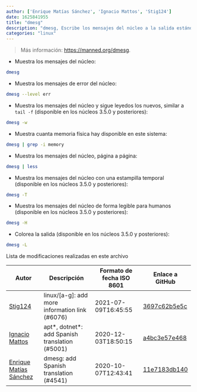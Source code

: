 ```yaml
---
author: ['Enrique Matías Sánchez', 'Ignacio Mattos', 'Stig124']
date: 1625841955
title: "dmesg"
description: "dmesg, Escribe los mensajes del núcleo a la salida estándar."
categories: "linux"
---
```

> Más información: <https://manned.org/dmesg>.

- Muestra los mensajes del núcleo:

```bash
dmesg
```

- Muestra los mensajes de error del núcleo:

```bash
dmesg --level err
```

- Muestra los mensajes del núcleo y sigue leyedos los nuevos, similar a `tail -f` (disponible en los núcleos 3.5.0 y posteriores):

```bash
dmesg -w
```

- Muestra cuanta memoria física hay disponible en este sistema:

```bash
dmesg | grep -i memory
```

- Muestra los mensajes del núcleo, página a página:

```bash
dmesg | less
```

- Muestra los mensajes del núcleo con una estampilla temporal (disponible en los núcleos 3.5.0 y posteriores):

```bash
dmesg -T
```

- Muestra los mensajes del núcleo de forma legible para humanos (disponible en los núcleos 3.5.0 y posteriores):

```bash
dmesg -H
```

- Colorea la salida (disponible en los núcleos 3.5.0 y posteriores):

```bash
dmesg -L
```
Lista de modificaciones realizadas en este archivo


Autor | Descripción | Formato de fecha ISO 8601 | Enlace a GitHub
------|-----|-----|-----
[Stig124](mailto:stigpro@outlook.fr) | linux/[a-g]: add more information link (#6076) | 2021-07-09T16:45:55 | [3697c62b5e5c](https://github.com/tldr-pages/tldr/commit/3697c62b5e5cd9bae7a99c591cb81d1ddcfbf792)
[Ignacio Mattos](mailto:69126302+Nacho-source@users.noreply.github.com) | apt*, dotnet*: add Spanish translation (#5001) | 2020-12-03T18:50:15 | [a4bc3e57e468](https://github.com/tldr-pages/tldr/commit/a4bc3e57e46863595877b3d92a0ace6cdcff3e54)
[Enrique Matías Sánchez](mailto:cronopios@gmail.com) | dmesg: add Spanish translation (#4541) | 2020-10-07T12:43:41 | [11e7183db140](https://github.com/tldr-pages/tldr/commit/11e7183db14003e938529aa36a4ba76dc0568bf6)

